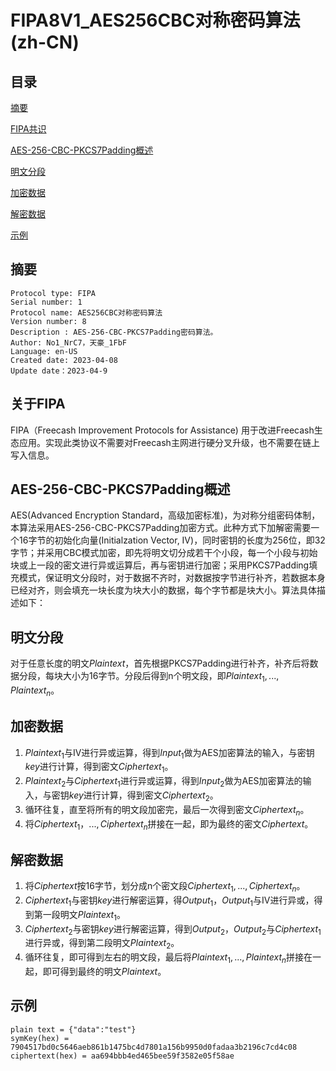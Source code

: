 # FIPA8V1_AES256CBC对称密码算法(zh-CN)

## 目录

[摘要](#摘要)

[FIPA共识](#FIPA共识)

[AES-256-CBC-PKCS7Padding概述](#AES-256-CBC-PKCS7Padding概述)

[明文分段](#明文分段)

[加密数据](#加密数据)

[解密数据](#解密数据)

[示例](#示例)

## 摘要
```
Protocol type: FIPA
Serial number: 1
Protocol name: AES256CBC对称密码算法
Version number: 8
Description : AES-256-CBC-PKCS7Padding密码算法。
Author: No1_NrC7，天豪_1FbF
Language: en-US
Created date: 2023-04-08
Update date：2023-04-9
```
## 关于FIPA
FIPA（Freecash Improvement Protocols for Assistance) 用于改进Freecash生态应用。实现此类协议不需要对Freecash主网进行硬分叉升级，也不需要在链上写入信息。

## AES-256-CBC-PKCS7Padding概述
AES(Advanced Encryption Standard，高级加密标准)，为对称分组密码体制，本算法采用AES-256-CBC-PKCS7Padding加密方式。此种方式下加解密需要一个16字节的初始化向量(Initialzation Vector, IV)，同时密钥的长度为256位，即32字节；并采用CBC模式加密，即先将明文切分成若干个小段，每一个小段与初始块或上一段的密文进行异或运算后，再与密钥进行加密；采用PKCS7Padding填充模式，保证明文分段时，对于数据不齐时，对数据按字节进行补齐，若数据本身已经对齐，则会填充一块长度为块大小的数据，每个字节都是块大小。算法具体描述如下：

## 明文分段

对于任意长度的明文$Plaintext$，首先根据PKCS7Padding进行补齐，补齐后将数据分段，每块大小为16字节。分段后得到n个明文段，即$Plaintext_1,...,Plaintext_n$。

## 加密数据

1. $Plaintext_1$与IV进行异或运算，得到$Input_1$做为AES加密算法的输入，与密钥$key$进行计算，得到密文$Ciphertext_1$。
2. $Plaintext_2$与$Ciphertext_1$进行异或运算，得到$Input_2$做为AES加密算法的输入，与密钥$key$进行计算，得到密文$Ciphertext_2$。
3. 循环往复，直至将所有的明文段加密完，最后一次得到密文$Ciphertext_n$。
4. 将$Ciphertext_1，...,Ciphertext_n$拼接在一起，即为最终的密文$Ciphertext$。

## 解密数据

1. 将$Ciphertext$按16字节，划分成n个密文段$Ciphertext_1,...,Ciphertext_n$。
2. $Ciphertext_1$与密钥$key$进行解密运算，得$Output_1$，$Output_1$与IV进行异或，得到第一段明文$Plaintext_1$。
3. $Ciphertext_2$与密钥$key$进行解密运算，得到$Output_2$，$Output_2$与$Ciphertext_1$进行异或，得到第二段明文$Plaintext_2$。
4. 循环往复，即可得到左右的明文段，最后将$Plaintext_1,...,Plaintext_n$拼接在一起，即可得到最终的明文$Plaintext$。

## 示例
```
plain text = {"data":"test"}
symKey(hex) = 7904517bd0c5646aeb861b1475bc4d7801a156b9950d0fadaa3b2196c7cd4c08
ciphertext(hex) = aa694bbb4ed465bee59f3582e05f58ae
```